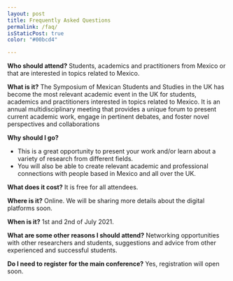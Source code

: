 ```yaml
---
layout: post
title: Frequently Asked Questions
permalink: /faq/
isStaticPost: true
color: "#00bcd4"

---
```


__Who should attend?__
Students, academics and practitioners from Mexico or that are interested in topics related to Mexico.

__What is it?__
The Symposium of Mexican Students and Studies in the UK has become the most relevant academic event in the UK for students, academics and practitioners interested in topics related to Mexico. It is an annual multidisciplinary meeting that provides a unique forum to present current academic work, engage in pertinent debates, and foster novel perspectives and collaborations

__Why should I go?__
* This is a great opportunity to present your work and/or learn about a variety of research from different fields.
* You will also be able to create relevant academic and professional connections with people based in Mexico and all over the UK.

__What does it cost?__
It is free for all attendees.

__Where is it?__
Online. We will be sharing more details about the digital platforms soon.

__When is it?__
1st and 2nd of July 2021.

__What are some other reasons I should attend?__
Networking opportunities with other researchers and students, suggestions and advice from other experienced and successful students.

__Do I need to register for the main conference?__
Yes, registration will open soon.
